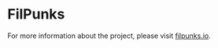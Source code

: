 # FilPunks

For more information about the project, please visit [filpunks.io](https://www.filpunks.io/).